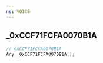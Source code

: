 ```yaml
---
ns: VOICE
---
```

## _0xCCF71FCFA0070B1A

```c
// 0xCCF71FCFA0070B1A
Any _0xCCF71FCFA0070B1A();
```

